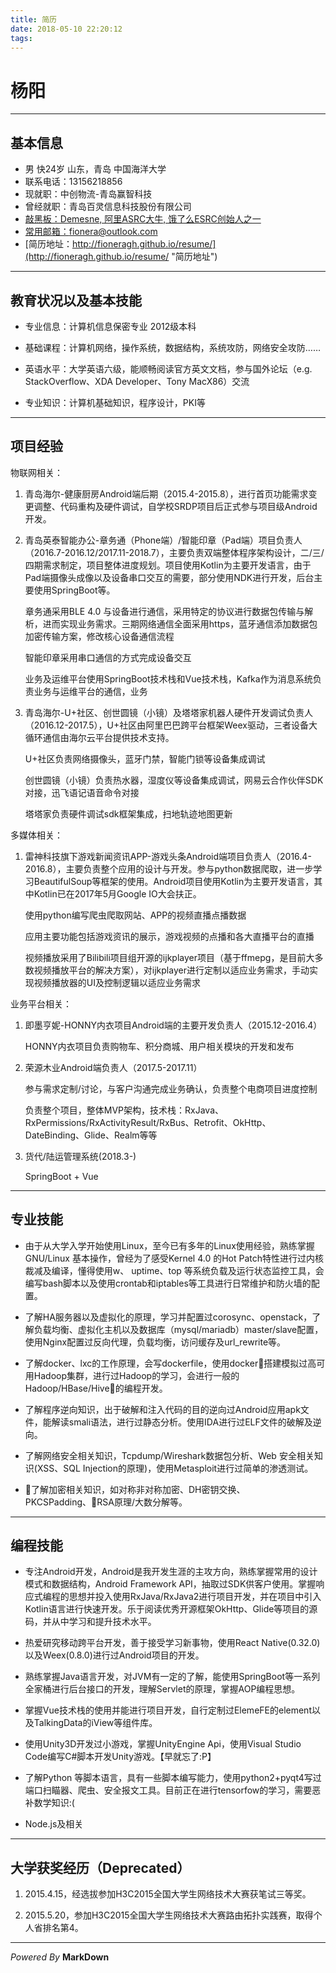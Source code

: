 ```yaml
---
title: 简历
date: 2018-05-10 22:20:12
tags:
---
```


# 杨阳

***

## 基本信息

* 男 快24岁 山东，青岛 中国海洋大学
* 联系电话：13156218856
* 现就职：中创物流-青岛赢智科技
* 曾经就职：青岛百灵信息科技股份有限公司
* [敲黑板：Demesne, 阿里ASRC大牛, 饿了么ESRC创始人之一](http://weibo.com/121478098 "智障女票")
* [常用邮箱：fionera@outlook.com](mailto:fionera@outlook.com "常用邮箱")
* [简历地址：http://fioneragh.github.io/resume/](http://fioneragh.github.io/resume/ "简历地址")

***

## 教育状况以及基本技能

* 专业信息：计算机信息保密专业 2012级本科

* 基础课程：计算机网络，操作系统，数据结构，系统攻防，网络安全攻防……

* 英语水平：大学英语六级，能顺畅阅读官方英文文档，参与国外论坛（e.g. StackOverflow、XDA Developer、Tony MacX86）交流

* 专业知识：计算机基础知识，程序设计，PKI等

***

## 项目经验

物联网相关：

1. 青岛海尔-健康厨房Android端后期（2015.4-2015.8），进行首页功能需求变更调整、代码重构及硬件调试，自学校SRDP项目后正式参与项目级Android开发。

1. 青岛英泰智能办公-章务通（Phone端）/智能印章（Pad端）项目负责人（2016.7-2016.12/2017.11-2018.7），主要负责双端整体程序架构设计，二/三/四期需求制定，项目整体进度规划。项目使用Kotlin为主要开发语言，由于Pad端摄像头成像以及设备串口交互的需要，部分使用NDK进行开发，后台主要使用SpringBoot等。

    章务通采用BLE 4.0 与设备进行通信，采用特定的协议进行数据包传输与解析，进而实现业务需求。三期网络通信全面采用https，蓝牙通信添加数据包加密传输方案，修改核心设备通信流程

    智能印章采用串口通信的方式完成设备交互

    业务及运维平台使用SpringBoot技术栈和Vue技术栈，Kafka作为消息系统负责业务与运维平台的通信，业务

1. 青岛海尔-U+社区、创世圆镜（小镜）及塔塔家机器人硬件开发调试负责人（2016.12-2017.5），U+社区由阿里巴巴跨平台框架Weex驱动，三者设备大循环通信由海尔云平台提供技术支持。

    U+社区负责网络摄像头，蓝牙门禁，智能门锁等设备集成调试

    创世圆镜（小镜）负责热水器，湿度仪等设备集成调试，网易云合作伙伴SDK对接，迅飞语记语音命令对接

    塔塔家负责硬件调试sdk框架集成，扫地轨迹地图更新

多媒体相关：

1. 雷神科技旗下游戏新闻资讯APP-游戏头条Android端项目负责人（2016.4-2016.8），主要负责整个应用的设计与开发。参与python数据爬取，进一步学习BeautifulSoup等框架的使用。Android项目使用Kotlin为主要开发语言，其中Kotlin已在2017年5月Google IO大会扶正。

    使用python编写爬虫爬取网站、APP的视频直播点播数据

    应用主要功能包括游戏资讯的展示，游戏视频的点播和各大直播平台的直播

    视频播放采用了Bilibili项目组开源的ijkplayer项目（基于ffmepg，是目前大多数视频播放平台的解决方案），对ijkplayer进行定制以适应业务需求，手动实现视频播放器的UI及控制逻辑以适应业务需求

业务平台相关：

1. 即墨亨妮-HONNY内衣项目Android端的主要开发负责人（2015.12-2016.4）

    HONNY内衣项目负责购物车、积分商城、用户相关模块的开发和发布

1. 荣源木业Android端负责人（2017.5-2017.11）

    参与需求定制/讨论，与客户沟通完成业务确认，负责整个电商项目进度控制

    负责整个项目，整体MVP架构，技术栈：RxJava、RxPermissions/RxActivityResult/RxBus、Retrofit、OkHttp、DateBinding、Glide、Realm等等

1. 货代/陆运管理系统(2018.3-)

    SpringBoot + Vue

***

## 专业技能

* 由于从大学入学开始使用Linux，至今已有多年的Linux使用经验，熟练掌握GNU/Linux 基本操作，曾经为了感受Kernel 4.0 的Hot Patch特性进行过内核裁减及编译，懂得使用w、 uptime、top 等系统负载及运行状态监控工具，会编写bash脚本以及使用crontab和iptables等工具进行日常维护和防火墙的配置。

* 了解HA服务器以及虚拟化的原理，学习并配置过corosync、openstack，了解负载均衡、虚拟化主机以及数据库（mysql/mariadb）master/slave配置，使用Nginx配置过反向代理，负载均衡，访问缓存及url_rewrite等。

* 了解docker、lxc的工作原理，会写dockerfile，使用docker搭建模拟过高可用Hadoop集群，进行过Hadoop的学习，会进行一般的Hadoop/HBase/Hive的编程开发。

* 了解程序逆向知识，出于破解和注入代码的目的逆向过Android应用apk文件，能解读smali语法，进行过静态分析。使用IDA进行过ELF文件的破解及逆向。

* 了解网络安全相关知识，Tcpdump/Wireshark数据包分析、Web 安全相关知识(XSS、SQL Injection的原理)，使用Metasploit进行过简单的渗透测试。

* 了解加密相关知识，如对称非对称加密、DH密钥交换、PKCSPadding、RSA原理/大数分解等。

***

## 编程技能

* 专注Android开发，Android是我开发生涯的主攻方向，熟练掌握常用的设计模式和数据结构，Android Framework API，抽取过SDK供客户使用。掌握响应式编程的思想并投入使用RxJava/RxJava2进行项目开发，并在项目中引入Kotlin语言进行快速开发。乐于阅读优秀开源框架OkHttp、Glide等项目的源码，并从中学习和提升技术水平。

* 热爱研究移动跨平台开发，善于接受学习新事物，使用React Native(0.32.0)以及Weex(0.8.0)进行过Android项目的开发。

* 熟练掌握Java语言开发，对JVM有一定的了解，能使用SpringBoot等一系列全家桶进行后台接口的开发，理解Servlet的原理，掌握AOP编程思想。

* 掌握Vue技术栈的使用并能进行项目开发，自行定制过ElemeFE的element以及TalkingData的iView等组件库。

* 使用Unity3D开发过小游戏，掌握UnityEngine Api，使用Visual Studio Code编写C#脚本开发Unity游戏。【早就忘了:P】

* 了解Python 等脚本语言，具有一些脚本编写能力，使用python2+pyqt4写过端口扫瞄器、爬虫、安全报文工具。目前正在进行tensorfow的学习，需要恶补数学知识:(

* Node.js及相关

***

## 大学获奖经历（Deprecated）

1. 2015.4.15，经选拔参加H3C2015全国大学生网络技术大赛获笔试三等奖。

2. 2015.5.20，参加H3C2015全国大学生网络技术大赛路由拓扑实践赛，取得个人省排名第4。

***

*Powered By* **MarkDown**
